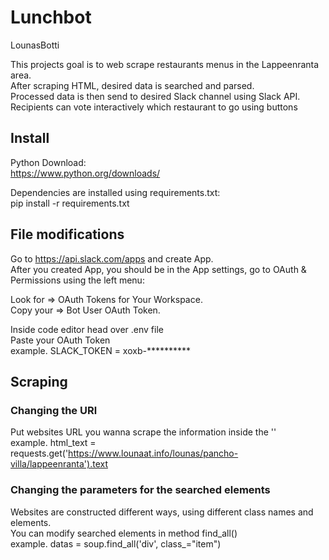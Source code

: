 # Lunchbot
LounasBotti

This projects goal is to web scrape restaurants menus in the Lappeenranta area.\
After scraping HTML, desired data is searched and parsed.\
Processed data is then send to desired Slack channel using Slack API.\
Recipients can vote interactively which restaurant to go using buttons

## Install
Python Download:\
https://www.python.org/downloads/

Dependencies are installed using requirements.txt:\
pip install -r requirements.txt

## File modifications
Go to https://api.slack.com/apps and create App.\
After you created App, you should be in the App settings, go to OAuth & Permissions using the left menu:

Look for => OAuth Tokens for Your Workspace.\
Copy your => Bot User OAuth Token.

Inside code editor head over .env file\
Paste your OAuth Token\
example. SLACK_TOKEN = xoxb-**********

## Scraping



### Changing the URl
Put websites URL you wanna scrape the information inside the ''\
example. html_text = requests.get('https://www.lounaat.info/lounas/pancho-villa/lappeenranta').text

### Changing the parameters for the searched elements
Websites are constructed different ways, using different class names and elements.\
You can modify searched elements in method find_all()\
example. datas = soup.find_all('div', class_="item")
